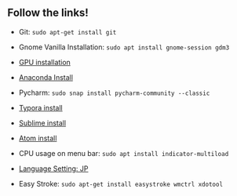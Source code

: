 ## Follow the links!

- Git: `sudo apt-get install git`
- Gnome Vanilla Installation: `sudo apt install gnome-session gdm3`
- [GPU installation](https://www.tensorflow.org/install/gpu)
- [Anaconda Install](https://docs.anaconda.com/anaconda/install/linux/)
- Pycharm: `sudo snap install pycharm-community --classic`
- [Typora install](https://support.typora.io/Typora-on-Linux/)
- [Sublime install](https://easycloudsupport.zendesk.com/hc/en-us/articles/360006586972-Install-Sublime-Text-3-in-Ubuntu-16-04-Higher-The-Official-Way)
- [Atom install](https://flight-manual.atom.io/getting-started/sections/installing-atom/)
- CPU usage on menu bar: `sudo apt install indicator-multiload`

- [Language Setting: JP](https://moritzmolch.com/2404)
- Easy Stroke: `sudo apt-get install easystroke wmctrl xdotool`
